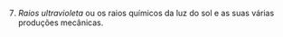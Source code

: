 ﻿7. <em>Raios ultravioleta</em> ou os raios químicos da luz do sol e as suas várias produções mecânicas.